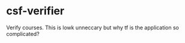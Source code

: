 # csf-verifier
Verify courses. This is lowk unneccary but why tf is the application so complicated?
